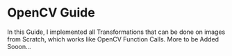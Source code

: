 # OpenCV Guide 
In this Guide, I implemented all Transformations that can be done on images from Scratch, which works like OpenCV Function Calls. More to be Added Sooon... 
